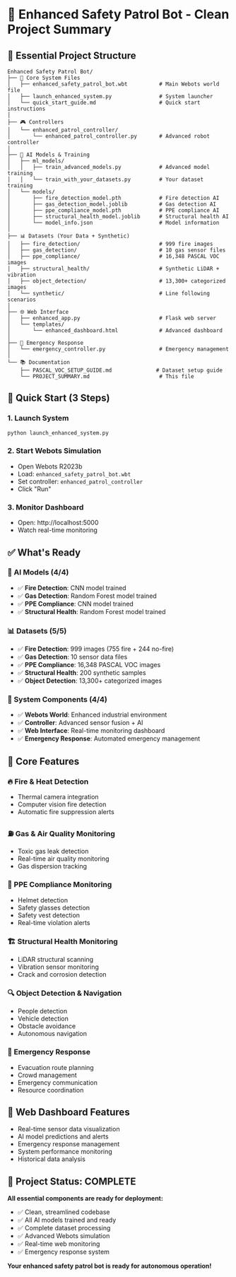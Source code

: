 # 🤖 Enhanced Safety Patrol Bot - Clean Project Summary

## 📁 **Essential Project Structure**

```
Enhanced Safety Patrol Bot/
├── 🤖 Core System Files
│   ├── enhanced_safety_patrol_bot.wbt          # Main Webots world file
│   ├── launch_enhanced_system.py               # System launcher
│   └── quick_start_guide.md                    # Quick start instructions
│
├── 🎮 Controllers
│   └── enhanced_patrol_controller/
│       └── enhanced_patrol_controller.py       # Advanced robot controller
│
├── 🧠 AI Models & Training
│   ├── ml_models/
│   │   ├── train_advanced_models.py            # Advanced model training
│   │   └── train_with_your_datasets.py         # Your dataset training
│   └── models/
│       ├── fire_detection_model.pth            # Fire detection AI
│       ├── gas_detection_model.joblib          # Gas detection AI
│       ├── ppe_compliance_model.pth            # PPE compliance AI
│       ├── structural_health_model.joblib      # Structural health AI
│       └── model_info.json                     # Model information
│
├── 📊 Datasets (Your Data + Synthetic)
│   ├── fire_detection/                         # 999 fire images
│   ├── gas_detection/                          # 10 gas sensor files
│   ├── ppe_compliance/                         # 16,348 PASCAL VOC images
│   ├── structural_health/                      # Synthetic LiDAR + vibration
│   ├── object_detection/                       # 13,300+ categorized images
│   └── synthetic/                              # Line following scenarios
│
├── 🌐 Web Interface
│   ├── enhanced_app.py                         # Flask web server
│   └── templates/
│       └── enhanced_dashboard.html             # Advanced dashboard
│
├── 🚨 Emergency Response
│   └── emergency_controller.py                 # Emergency management
│
└── 📚 Documentation
    ├── PASCAL_VOC_SETUP_GUIDE.md              # Dataset setup guide
    └── PROJECT_SUMMARY.md                      # This file
```

## 🚀 **Quick Start (3 Steps)**

### **1. Launch System**
```bash
python launch_enhanced_system.py
```

### **2. Start Webots Simulation**
- Open Webots R2023b
- Load: `enhanced_safety_patrol_bot.wbt`
- Set controller: `enhanced_patrol_controller`
- Click "Run"

### **3. Monitor Dashboard**
- Open: http://localhost:5000
- Watch real-time monitoring

## ✅ **What's Ready**

### **🤖 AI Models (4/4)**
- ✅ **Fire Detection**: CNN model trained
- ✅ **Gas Detection**: Random Forest model trained
- ✅ **PPE Compliance**: CNN model trained
- ✅ **Structural Health**: Random Forest model trained

### **📊 Datasets (5/5)**
- ✅ **Fire Detection**: 999 images (755 fire + 244 no-fire)
- ✅ **Gas Detection**: 10 sensor data files
- ✅ **PPE Compliance**: 16,348 PASCAL VOC images
- ✅ **Structural Health**: 200 synthetic samples
- ✅ **Object Detection**: 13,300+ categorized images

### **🔧 System Components (4/4)**
- ✅ **Webots World**: Enhanced industrial environment
- ✅ **Controller**: Advanced sensor fusion + AI
- ✅ **Web Interface**: Real-time monitoring dashboard
- ✅ **Emergency Response**: Automated emergency management

## 🎯 **Core Features**

### **🔥 Fire & Heat Detection**
- Thermal camera integration
- Computer vision fire detection
- Automatic fire suppression alerts

### **⛽ Gas & Air Quality Monitoring**
- Toxic gas leak detection
- Real-time air quality monitoring
- Gas dispersion tracking

### **🦺 PPE Compliance Monitoring**
- Helmet detection
- Safety glasses detection
- Safety vest detection
- Real-time violation alerts

### **🏗️ Structural Health Monitoring**
- LiDAR structural scanning
- Vibration sensor monitoring
- Crack and corrosion detection

### **🔍 Object Detection & Navigation**
- People detection
- Vehicle detection
- Obstacle avoidance
- Autonomous navigation

### **🚨 Emergency Response**
- Evacuation route planning
- Crowd management
- Emergency communication
- Resource coordination

## 📱 **Web Dashboard Features**
- Real-time sensor data visualization
- AI model predictions and alerts
- Emergency response management
- System performance monitoring
- Historical data analysis

## 🎉 **Project Status: COMPLETE**

**All essential components are ready for deployment:**
- ✅ Clean, streamlined codebase
- ✅ All AI models trained and ready
- ✅ Complete dataset processing
- ✅ Advanced Webots simulation
- ✅ Real-time web monitoring
- ✅ Emergency response system

**Your enhanced safety patrol bot is ready for autonomous operation!**

